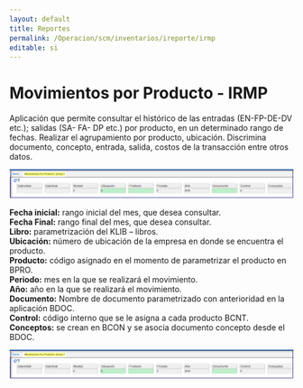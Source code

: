 ```yaml
---
layout: default
title: Reportes
permalink: /Operacion/scm/inventarios/ireporte/irmp
editable: si
---
```


# Movimientos por Producto - IRMP

Aplicación que permite consultar el histórico de las entradas (EN-FP-DE-DV etc.); salidas (SA- FA- DP etc.) por producto, en un determinado rango de fechas.
Realizar el agrupamiento por producto, ubicación. Discrimina documento, concepto, entrada, salida, costos de la transacción entre otros datos.


![](irmp3.png)

**Fecha inicial:** rango inicial del mes, que desea consultar.  
**Fecha Final:** rango final del mes, que desea consultar.  
**Libro:** parametrización del KLIB – libros.  
**Ubicación:** número de ubicación de la empresa en donde se encuentra el producto.  
**Producto:** código asignado en el momento de parametrizar el producto en BPRO.  
**Periodo:** mes en la que se realizará el movimiento.  
**Año:** año en la que se realizará el movimiento.  
**Documento:** Nombre de documento parametrizado con anterioridad en la aplicación BDOC.   
**Control:** código interno que se le asigna a cada producto BCNT.  
**Conceptos:** se crean en BCON y se asocia documento concepto desde el BDOC.  


![](irmp3.png)



